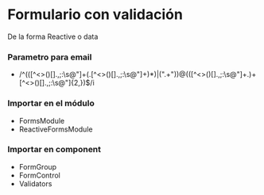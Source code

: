 # Formulario con validación 
De la forma Reactive o data

### Parametro para email
- /^(([^<>()[\]\.,;:\s@\"]+(\.[^<>()[\]\.,;:\s@\"]+)*)|(\".+\"))@(([^<>()[\]\.,;:\s@\"]+\.)+[^<>()[\]\.,;:\s@\"]{2,})$/i

### Importar en el módulo
- FormsModule
- ReactiveFormsModule

### Importar en component
- FormGroup
- FormControl
- Validators
